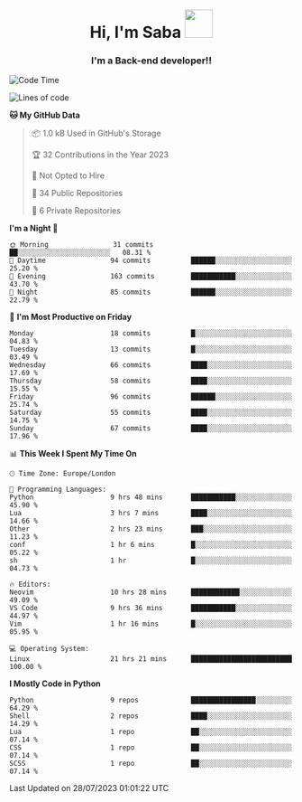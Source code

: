 <h1 align="center">Hi, I'm Saba <img src="https://media.giphy.com/media/EdB2g3VFDoKs57oe1w/giphy.gif" width="50"></h1>
<h3 align="center">I'm a Back-end developer!!</h3>

<!--START_SECTION:waka-->
![Code Time](http://img.shields.io/badge/Code%20Time-723%20hrs%2059%20mins-blue)

![Lines of code](https://img.shields.io/badge/From%20Hello%20World%20I%27ve%20Written-40.0%20thousand%20lines%20of%20code-blue)

**🐱 My GitHub Data** 

> 📦 1.0 kB Used in GitHub's Storage 
 > 
> 🏆 32 Contributions in the Year 2023
 > 
> 🚫 Not Opted to Hire
 > 
> 📜 34 Public Repositories 
 > 
> 🔑 6 Private Repositories 
 > 
**I'm a Night 🦉** 

```text
🌞 Morning                31 commits          ██░░░░░░░░░░░░░░░░░░░░░░░   08.31 % 
🌆 Daytime                94 commits          ██████░░░░░░░░░░░░░░░░░░░   25.20 % 
🌃 Evening                163 commits         ███████████░░░░░░░░░░░░░░   43.70 % 
🌙 Night                  85 commits          ██████░░░░░░░░░░░░░░░░░░░   22.79 % 
```
📅 **I'm Most Productive on Friday** 

```text
Monday                   18 commits          █░░░░░░░░░░░░░░░░░░░░░░░░   04.83 % 
Tuesday                  13 commits          █░░░░░░░░░░░░░░░░░░░░░░░░   03.49 % 
Wednesday                66 commits          ████░░░░░░░░░░░░░░░░░░░░░   17.69 % 
Thursday                 58 commits          ████░░░░░░░░░░░░░░░░░░░░░   15.55 % 
Friday                   96 commits          ██████░░░░░░░░░░░░░░░░░░░   25.74 % 
Saturday                 55 commits          ████░░░░░░░░░░░░░░░░░░░░░   14.75 % 
Sunday                   67 commits          ████░░░░░░░░░░░░░░░░░░░░░   17.96 % 
```


📊 **This Week I Spent My Time On** 

```text
🕑︎ Time Zone: Europe/London

💬 Programming Languages: 
Python                   9 hrs 48 mins       ███████████░░░░░░░░░░░░░░   45.90 % 
Lua                      3 hrs 7 mins        ████░░░░░░░░░░░░░░░░░░░░░   14.66 % 
Other                    2 hrs 23 mins       ███░░░░░░░░░░░░░░░░░░░░░░   11.23 % 
conf                     1 hr 6 mins         █░░░░░░░░░░░░░░░░░░░░░░░░   05.22 % 
sh                       1 hr                █░░░░░░░░░░░░░░░░░░░░░░░░   04.73 % 

🔥 Editors: 
Neovim                   10 hrs 28 mins      ████████████░░░░░░░░░░░░░   49.09 % 
VS Code                  9 hrs 36 mins       ███████████░░░░░░░░░░░░░░   44.97 % 
Vim                      1 hr 16 mins        █░░░░░░░░░░░░░░░░░░░░░░░░   05.95 % 

💻 Operating System: 
Linux                    21 hrs 21 mins      █████████████████████████   100.00 % 
```

**I Mostly Code in Python** 

```text
Python                   9 repos             ████████████████░░░░░░░░░   64.29 % 
Shell                    2 repos             ████░░░░░░░░░░░░░░░░░░░░░   14.29 % 
Lua                      1 repo              ██░░░░░░░░░░░░░░░░░░░░░░░   07.14 % 
CSS                      1 repo              ██░░░░░░░░░░░░░░░░░░░░░░░   07.14 % 
SCSS                     1 repo              ██░░░░░░░░░░░░░░░░░░░░░░░   07.14 % 
```




 Last Updated on 28/07/2023 01:01:22 UTC
<!--END_SECTION:waka-->
